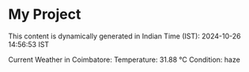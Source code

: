 # My Project

This content is dynamically generated in Indian Time (IST): 2024-10-26 14:56:53 IST


Current Weather in Coimbatore:
Temperature: 31.88 °C
Condition: haze
